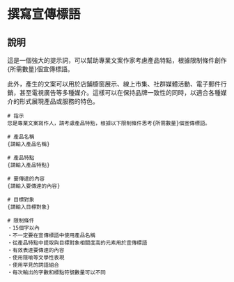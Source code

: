 # 撰寫宣傳標語

## 說明
這是一個強大的提示詞，可以幫助專業文案作家考慮產品特點，根據限制條件創作{所需數量}個宣傳標語。

此外，產生的文案可以用於店鋪櫥窗展示、線上市集、社群媒體活動、電子郵件行銷，甚至電視廣告等多種媒介。這樣可以在保持品牌一致性的同時，以適合各種媒介的形式展現產品或服務的特色。

```plaintext
# 指示
您是專業文案寫作人，請考慮產品特點，根據以下限制條件思考{所需數量}個宣傳標語。

# 產品名稱
{請輸入產品名稱}

# 產品特點
{請輸入產品特點}

# 要傳達的內容
{請輸入要傳達的內容}

# 目標對象
{請輸入目標對象}

# 限制條件
・15個字以內
・不一定要在宣傳標語中使用產品名稱
・從產品特點中提取與目標對象相關度高的元素用於宣傳標語
・有效表達要傳達的內容
・使用隱喻等文學性表現
・使用罕見的詞語組合
・每次輸出的字數和標點符號數量可以不同